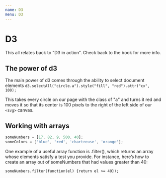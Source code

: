 ```yaml
---
name: D3
menu: D3
---
```


# D3

This all relates back to "D3 in action". Check back to the book for more info.

## The power of d3

The main power of d3 comes through the ability to select document elements
`d3.selectAll("circle.a").style("fill", "red").attr("cx", 100);`

This takes every circle on our page with the class of "a" and turns it red and moves it so that its center is 100 pixels to the right of the left side of our `<svg>` canvas.

## Working with arrays

```javascript
someNumbers = [17, 82, 9, 500, 40];
someColors = ['blue', 'red', 'chartreuse', 'orange'];
```

One example of a useful array function is .filter(), which returns an array whose elements satisfy a test you provide. For instance, here’s how to create an array out of someNumbers that had values greater than 40:

`someNumbers.filter(function(el) {return el >= 40});`
